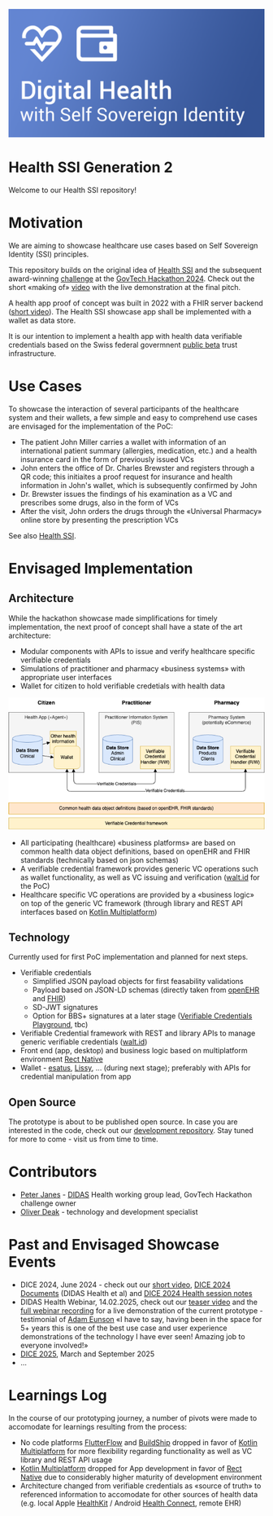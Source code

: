 ![Health SSI Banner](images/banner.png)

# Health SSI Generation 2

Welcome to our Health SSI repository!

# Motivation

We are aiming to showcase healthcare use cases based on Self Sovereign Identity (SSI) principles.

This repository builds on the original idea of [Health SSI](https://github.com/janesp/health-ssi) and the subsequent award-winning [challenge](https://hack.opendata.ch/project/1103) at the [GovTech Hackathon 2024](https://www.bk.admin.ch/bk/en/home/digitale-transformation-ikt-lenkung/bundesarchitektur/api-architektur-bund/govtech-hackathon24.html). Check out the short «making of» [video](https://youtu.be/uNrMFE2wOyQ) with the live demonstration at the final pitch.

A health app proof of concept was built in 2022 with a FHIR server backend ([short video](https://youtu.be/T5bYmy_oXMo)). The Health SSI showcase app shall be implemented with a wallet as data store.

It is our intention to implement a health app with health data verifiable credentials based on the Swiss federal govermnent [public beta](https://www.eid.admin.ch/en/public-beta-e) trust infrastructure.

# Use Cases

To showcase the interaction of several participants of the healthcare system and their wallets, a few simple and easy to comprehend use cases are envisaged for the implementation of the PoC:

* The patient John Miller carries a wallet with information of an international patient summary (allergies, medication, etc.) and a health insurance card in the form of previously issued VCs
* John enters the office of Dr. Charles Brewster and registers through a QR code; this initiaites a proof request for insurance and health information in John's wallet, which is subsequently confirmed by John
* Dr. Brewster issues the findings of his examination as a VC and prescribes some drugs, also in the form of VCs
* After the visit, John orders the drugs through the «Universal Pharmacy» online store by presenting the prescription VCs

See also [Health SSI](https://github.com/janesp/health-ssi).

# Envisaged Implementation

## Architecture

While the hackathon showcase made simplifications for timely implementation, the next proof of concept shall have a state of the art architecture:

* Modular components with APIs to issue and verify healthcare specific verifiable credentials
* Simulations of practitioner and pharmacy «business systems» with appropriate user interfaces
* Wallet for citizen to hold verifiable credetials with health data

![Health SSI Components](images/components.png)

* All participating (healthcare) «business platforms» are based on common health data object definitions, based on openEHR and FHIR standards (technically based on json schemas)
* A verifiable credential framework provides generic VC operations such as wallet functionality, as well as VC issuing and verification ([walt.id](https://walt.id/) for the PoC)
* Healthcare specific VC operations are provided by a «business logic» on top of the generic VC framework (through library and REST API interfaces based on [Kotlin Multiplatform](https://kotlinlang.org/docs/multiplatform.html))

## Technology

Currently used for first PoC implementation and planned for next steps.

* Verifiable credentials
  * Simplified JSON payload objects for first feasability validations
  * Payload based on JSON-LD schemas (directly taken from [openEHR](https://specifications.openehr.org/releases/ITS-JSON/latest) and [FHIR](https://www.hl7.org/fhir/fhir.schema.json))
  * SD-JWT signatures
  * Option for BBS+ signatures at a later stage ([Verifiable Credentials Playground](https://vcplayground.org), tbc)
* Verifiable Credential framework with REST and library APIs to manage generic verifiable credentials ([walt.id](https://walt.id/))
* Front end (app, desktop) and business logic based on multiplatform environment [Rect Native](https://reactnative.dev)
* Wallet - [esatus](https://esatus.com/en/digital-identity/), [Lissy](https://www.lissi.id/for-users), ... (during next stage); preferably with APIs for credential manipulation from app

## Open Source

The prototype is about to be published open source. In case you are interested in the code, check out our [development repository](https://github.com/deak-ai/healthwallet-ips). Stay tuned for more to come - visit us from time to time.

# Contributors

* [Peter Janes](https://www.linkedin.com/in/peterjanes/) - [DIDAS](https://www.didas.swiss) Health working group lead, GovTech Hackathon challenge owner
* [Oliver Deak](https://www.linkedin.com/in/oliver-deak/) - technology and development specialist

# Past and Envisaged Showcase Events

* DICE 2024, June 2024 - check out our [short video](https://youtu.be/CaEMHeJBKr8), [DICE 2024 Documents](https://drive.google.com/drive/u/1/folders/1z1Ban7MKxz-yanZQrFsAx7H5zHR_Iiag) (DIDAS Health et al) and [DICE 2024 Health session notes](https://docs.google.com/document/d/18KrZ8nvOPWkPkAjAt0Bdu8vWuTFvgFP0donpNUwLPX4/edit)
* DIDAS Health Webinar, 14.02.2025, check out our [teaser video](https://youtu.be/D69uVIVHmsw) and the [full webinar recording](https://youtu.be/hOM_EMtdAl8) for a live demonstration of the current prototype - testimonial of [Adam Eunson](https://www.linkedin.com/in/adameunson/) «I have to say, having been in the space for 5+ years this is one of the best use case and user experience demonstrations of the technology I have ever seen! Amazing job to everyone involved!»
* [DICE 2025](https://diceurope.org), March and September 2025
* ...

# Learnings Log

In the course of our prototyping journey, a number of pivots were made to accomodate for learnings resulting from the process:

* No code platforms [FlutterFlow](https://flutterflow.io/) and [BuildShip](https://buildship.com/) dropped in favor of [Kotlin Multiplatform](https://kotlinlang.org/docs/multiplatform.html) for more flexibility regarding functionality as well as VC library and REST API usage
* [Kotlin Multiplatform](https://kotlinlang.org/docs/multiplatform.html) dropped for App development in favor of [Rect Native](https://reactnative.dev) due to considerably higher maturity of development environment
* Architecture changed from verifiable credentials as «source of truth» to referenced information to accomodate for other sources of health data (e.g. local Apple [HealthKit](https://developer.apple.com/documentation/healthkit) / Android [Health Connect](https://developer.android.com/health-and-fitness/guides/health-connect), remote EHR)
